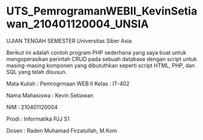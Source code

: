 # UTS_PemrogramanWEBII_KevinSetiawan_210401120004_UNSIA
UJIAN TENGAH SEMESTER
Universitas Siber Asia

Berikut ini adalah contoh program PHP sederhana yang saya buat untuk mengoperasikan perintah CRUD pada sebuah database dengan script untuk masing-masing komponen yang dibututhkan seperti script HTML, PHP, dan SQL yang telah disusun.

Mata Kuliah     : Pemrogrmaan WEB II
Kelas           : IT-402

Nama Mahasiswa  : Kevin Setiawan

NIM             : 210401120004

Prodi           : Informatika PJJ S1

Dosen           : Raden Muhamad Firzatullah, M.Kom
